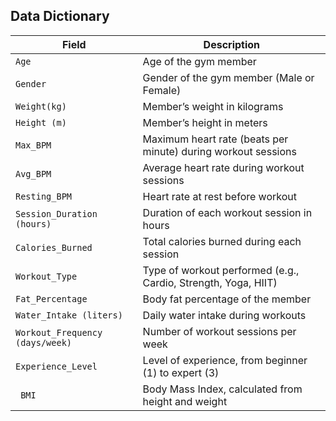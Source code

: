
## Data Dictionary

| Field | Description |
| ----- | ----------- |
| `Age` | Age of the gym member |
| `Gender` | Gender of the gym member (Male or Female) |
| `Weight(kg)` | Member’s weight in kilograms |
| `Height (m)` | Member’s height in meters |
| `Max_BPM` | Maximum heart rate (beats per minute) during workout sessions |
| `Avg_BPM` | Average heart rate during workout sessions |
| `Resting_BPM` | Heart rate at rest before workout |
| `Session_Duration (hours)` | Duration of each workout session in hours |
| `Calories_Burned` | Total calories burned during each session |
| `Workout_Type` | Type of workout performed (e.g., Cardio, Strength, Yoga, HIIT) |
| `Fat_Percentage` | Body fat percentage of the member |
| `Water_Intake (liters)` | Daily water intake during workouts |
| `Workout_Frequency (days/week)` | Number of workout sessions per week |
| `Experience_Level` | Level of experience, from beginner (1) to expert (3) |
|` BMI` | Body Mass Index, calculated from height and weight |
